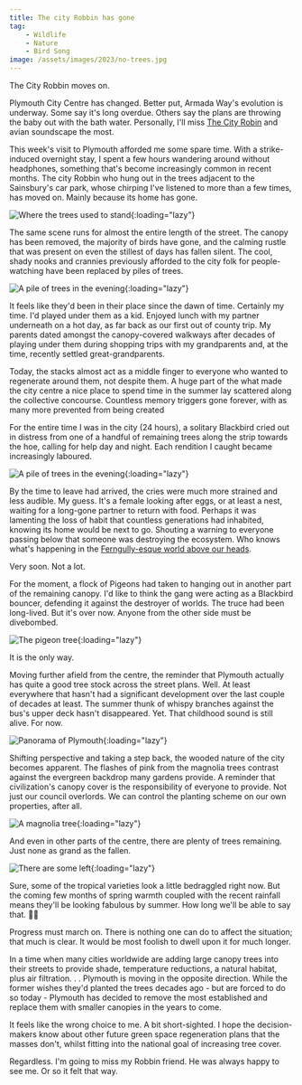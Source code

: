 ```yaml
---
title: The city Robbin has gone
tag:
    - Wildlife
    - Nature
    - Bird Song
image: /assets/images/2023/no-trees.jpg
---
```


The City Robbin moves on.

Plymouth City Centre has changed. Better put, Armada Way's evolution is underway. Some say it's long overdue. Others say the plans are throwing the baby out with the bath water. Personally, I'll miss [The City Robin](https://tonyedwardspz.co.uk/blog/city-robbin/) and avian soundscape the most.

This week's visit to Plymouth afforded me some spare time. With a strike-induced overnight stay, I spent a few hours wandering around without headphones, something that's become increasingly common in recent months. The city Robbin who hung out in the trees adjacent to the Sainsbury's car park, whose chirping I've listened to more than a few times, has moved on. Mainly because its home has gone.

![Where the trees used to stand](/assets/images/2023/no-trees.jpg "An almost treeless space"){:loading="lazy"}

The same scene runs for almost the entire length of the street. The canopy has been removed, the majority of birds have gone, and the calming rustle that was present on even the stillest of days has fallen silent. The cool, shady nooks and crannies previously afforded to the city folk for people-watching have been replaced by piles of trees.

![A pile of trees in the evening](/assets/images/2023/pile-of-trees-2.jpg "A pile of trees lay in front of the last few standing"){:loading="lazy"}

It feels like they'd been in their place since the dawn of time. Certainly my time. I'd played under them as a kid. Enjoyed lunch with my partner underneath on a hot day, as far back as our first out of county trip. My parents dated amongst the canopy-covered walkways after decades of playing under them during shopping trips with my grandparents and, at the time, recently settled great-grandparents. 

Today, the stacks almost act as a middle finger to everyone who wanted to regenerate around them, not despite them. A huge part of the what made the city centre a nice place to spend time in the summer lay scattered along the collective concourse. Countless memory triggers gone forever, with as many more prevented from being created

For the entire time I was in the city (24 hours), a solitary Blackbird cried out in distress from one of a handful of remaining trees along the strip towards the hoe, calling for help day and night. Each rendition I caught became increasingly laboured. 

![A pile of trees in the evening](/assets/images/2023/pile-of-trees.jpg "A pile of trees lay in front of the last few standing"){:loading="lazy"}

By the time to leave had arrived, the cries were much more strained and less audible. My guess. It's a female looking after eggs, or at least a nest, waiting for a long-gone partner to return with food. Perhaps it was lamenting the loss of habit that countless generations had inhabited, knowing its home would be next to go. Shouting a warning to everyone passing below that someone was destroying the ecosystem. Who knows what's happening in the [Ferngully-esque world above our heads](https://www.youtube.com/watch?v=cvWfKTjJdHY).

Very soon. Not a lot.

For the moment, a flock of Pigeons had taken to hanging out in another part of the remaining canopy. I'd like to think the gang were acting as a Blackbird bouncer, defending it against the destroyer of worlds. The truce had been long-lived. But it's over now. Anyone from the other side must be divebombed.

![The pigeon tree](/assets/images/2023/pigeons.jpg "A tree filled with pigeons"){:loading="lazy"}

It is the only way.

Moving further afield from the centre, the reminder that Plymouth actually has quite a good tree stock across the street plans. Well. At least everywhere that hasn't had a significant development over the last couple of decades at least. The summer thunk of whispy branches against the bus's upper deck hasn't disappeared. Yet. That childhood sound is still alive. For now.

![Panorama of Plymouth](/assets/images/2023/plymouth-pano.jpg "A panorama of plymouth city"){:loading="lazy"}

Shifting perspective and taking a step back, the wooded nature of the city becomes apparent. The flashes of pink from the magnolia trees contrast against the evergreen backdrop many gardens provide. A reminder that civilization's canopy cover is the responsibility of everyone to provide. Not just our council overlords. We can control the planting scheme on our own properties, after all.

![A magnolia tree](/assets/images/2023/magnolia.jpg "A magnolia tree grows in a private garden"){:loading="lazy"}

And even in other parts of the centre, there are plenty of trees remaining. Just none as grand as the fallen. 

![There are some left](/assets/images/2023/still-standing.jpg "There are some left"){:loading="lazy"}

Sure, some of the tropical varieties look a little bedraggled right now. But the coming few months of spring warmth coupled with the recent rainfall means they'll be looking fabulous by summer. How long we'll be able to say that. 🤷‍♀️

Progress must march on. There is nothing one can do to affect the situation; that much is clear. It would be most foolish to dwell upon it for much longer. 

In a time when many cities worldwide are adding large canopy trees into their streets to provide shade, temperature reductions, a natural habitat, plus air filtration. . . Plymouth is moving in the opposite direction. While the former wishes they'd planted the trees decades ago - but are forced to do so today - Plymouth has decided to remove the most established and replace them with smaller canopies in the years to come.

It feels like the wrong choice to me. A bit short-sighted. I hope the decision-makers know about other future green space regeneration plans that the masses don't, whilst fitting into the national goal of increasing tree cover.

Regardless. I'm going to miss my Robbin friend. He was always happy to see me. Or so it felt that way.
